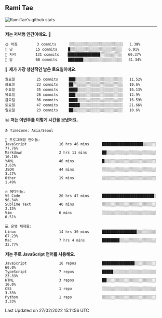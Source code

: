 ## Rami Tae

![RamiTae's github stats](https://github-readme-stats.vercel.app/api?username=RamiTae&show_icons=true&theme=tokyonight)

---
<!--START_SECTION:waka-->
**저는 저녁형 인간이에요. 🦉** 

```text
🌞 아침         3 commits      ░░░░░░░░░░░░░░░░░░░░░░░░░   1.38% 
🌆 낮　         15 commits     █░░░░░░░░░░░░░░░░░░░░░░░░   6.91% 
🌃 저녁         131 commits    ███████████████░░░░░░░░░░   60.37% 
🌙 밤　         68 commits     ███████░░░░░░░░░░░░░░░░░░   31.34%

```
📅 **제가 가장 생산적인 날은 토요일이에요.** 

```text
월요일          25 commits     ███░░░░░░░░░░░░░░░░░░░░░░   11.52% 
화요일          23 commits     ██░░░░░░░░░░░░░░░░░░░░░░░   10.6% 
수요일          35 commits     ████░░░░░░░░░░░░░░░░░░░░░   16.13% 
목요일          28 commits     ███░░░░░░░░░░░░░░░░░░░░░░   12.9% 
금요일          36 commits     ████░░░░░░░░░░░░░░░░░░░░░   16.59% 
토요일          47 commits     █████░░░░░░░░░░░░░░░░░░░░   21.66% 
일요일          23 commits     ██░░░░░░░░░░░░░░░░░░░░░░░   10.6%

```


📊 **저는 이번주를 이렇게 시간을 보냈어요.** 

```text
⌚︎ Timezone: Asia/Seoul

💬 프로그래밍 언어들: 
JavaScript               16 hrs 46 mins      ███████████████████░░░░░░   77.76% 
Markdown                 2 hrs 11 mins       ██░░░░░░░░░░░░░░░░░░░░░░░   10.18% 
YAML                     46 mins             █░░░░░░░░░░░░░░░░░░░░░░░░   3.63% 
JSON                     44 mins             ░░░░░░░░░░░░░░░░░░░░░░░░░   3.47% 
Other                    19 mins             ░░░░░░░░░░░░░░░░░░░░░░░░░   1.49%

🔥 에디터들: 
VS Code                  20 hrs 47 mins      ████████████████████████░   96.34% 
Sublime Text             40 mins             ░░░░░░░░░░░░░░░░░░░░░░░░░   3.15% 
Vim                      6 mins              ░░░░░░░░░░░░░░░░░░░░░░░░░   0.51%

💻 운영 체제들: 
Linux                    14 hrs 30 mins      ████████████████░░░░░░░░░   67.23% 
Mac                      7 hrs 4 mins        ████████░░░░░░░░░░░░░░░░░   32.77%

```

**저는 주로 JavaScript 언어를 사용해요.** 

```text
JavaScript               18 repos            ███████████████░░░░░░░░░░   60.0% 
TypeScript               7 repos             █████░░░░░░░░░░░░░░░░░░░░   23.33% 
HTML                     3 repos             ██░░░░░░░░░░░░░░░░░░░░░░░   10.0% 
CSS                      1 repo              ░░░░░░░░░░░░░░░░░░░░░░░░░   3.33% 
Python                   1 repo              ░░░░░░░░░░░░░░░░░░░░░░░░░   3.33%

```



 Last Updated on 27/02/2022 15:11:56 UTC
<!--END_SECTION:waka-->
